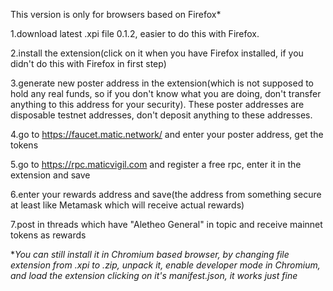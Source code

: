 This version is only for browsers based on Firefox*

1.download latest .xpi file 0.1.2, easier to do this with Firefox.

2.install the extension(click on it when you have Firefox installed, if you didn't do this with Firefox in first step)

3.generate new poster address in the extension(which is not supposed to hold any real funds, so if you don't know what you are doing, don't transfer anything to this address for your security). These poster addresses are disposable testnet addresses, don't deposit anything to these addresses.

4.go to https://faucet.matic.network/ and enter your poster address, get the tokens

5.go to https://rpc.maticvigil.com and register a free rpc, enter it in the extension and save

6.enter your rewards address and save(the address from something secure at least like Metamask which will receive actual rewards)

7.post in threads which have "Aletheo General" in topic and receive mainnet tokens as rewards

**You can still install it in Chromium based browser, by changing file extension from .xpi to .zip, unpack it, enable developer mode in Chromium, and load the extension clicking on it's manifest.json, it works just fine*
